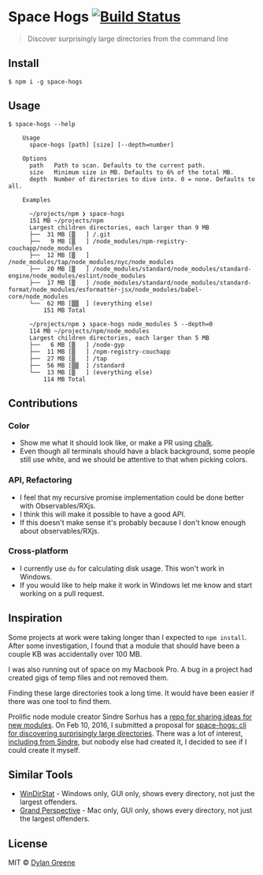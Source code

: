 # Space Hogs [![Build Status](https://travis-ci.org/dylang/space-hogs.svg?branch=master)](https://travis-ci.org/dylang/space-hogs)

> Discover surprisingly large directories from the command line


## Install

```
$ npm i -g space-hogs
```


## Usage

```
$ space-hogs --help

    Usage
      space-hogs [path] [size] [--depth=number]

    Options
      path   Path to scan. Defaults to the current path.
      size   Minimum size in MB. Defaults to 6% of the total MB.
      depth  Number of directories to dive into. 0 = none. Defaults to all.

    Examples

      ~/projects/npm ❯ space-hogs
      151 MB ~/projects/npm
      Largest children directories, each larger than 9 MB
      ├──  31 MB [▒   ] /.git
      ├──   9 MB [▒   ] /node_modules/npm-registry-couchapp/node_modules
      ├──  12 MB [▒   ] /node_modules/tap/node_modules/nyc/node_modules
      ├──  20 MB [▒   ] /node_modules/standard/node_modules/standard-engine/node_modules/eslint/node_modules
      ├──  17 MB [▒   ] /node_modules/standard/node_modules/standard-format/node_modules/esformatter-jsx/node_modules/babel-core/node_modules
      └──  62 MB [▒▒  ] (everything else)
          151 MB Total

      ~/projects/npm ❯ space-hogs node_modules 5 --depth=0
      114 MB ~/projects/npm/node_modules
      Largest children directories, each larger than 5 MB
      ├──   6 MB [▒   ] /node-gyp
      ├──  11 MB [▒   ] /npm-registry-couchapp
      ├──  27 MB [▒   ] /tap
      ├──  56 MB [▒▒  ] /standard
      └──  13 MB [▒   ] (everything else)
          114 MB Total
```

## Contributions

### Color

* Show me what it should look like, or make a PR using [chalk](https://github.com/chalk/chalk).
* Even though all terminals should have a black background, some people still use white, and we should be attentive to that when picking colors.

### API, Refactoring

* I feel that my recursive promise implementation could be done better with Observables/RXjs.
* I think this will make it possible to have a good API.
* If this doesn't make sense it's probably because I don't know enough about observables/RXjs.

### Cross-platform

* I currently use `du` for calculating disk usage. This won't work in Windows.
* If you would like to help make it work in Windows let me know and start working on a pull request.

## Inspiration

Some projects at work were taking longer than I expected to `npm install`.
After some investigation, I found that a module that should have been a couple KB was accidentally over 100 MB.

I was also running out of space on my Macbook Pro. A bug in a project had created gigs of temp files and not removed them.

Finding these large directories took a long time. It would have been easier if there was one tool to find them.

Prolific node module creator Sindre Sorhus has a [repo for sharing ideas for new modules](https://github.com/sindresorhus/module-requests/issues).
On Feb 10, 2016, I submitted a proposal for [space-hogs: cli for discovering surprisingly large directories](https://github.com/sindresorhus/module-requests/issues/59).
There was a lot of interest, [including from Sindre](https://twitter.com/sindresorhus/status/698932733935034368), but nobody else had created it, I decided to see if I could create it myself.

## Similar Tools

* [WinDirStat](https://windirstat.info/) - Windows only, GUI only, shows every directory, not just the largest offenders.
* [Grand Perspective](http://grandperspectiv.sourceforge.net/) - Mac only, GUI only, shows every directory, not just the largest offenders.

## License

MIT © [Dylan Greene](https://github.com/dylang)
